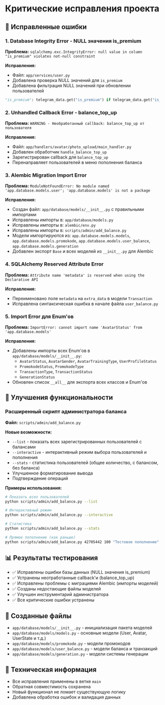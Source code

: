 # Критические исправления проекта

## 🐛 Исправленные ошибки

### 1. Database Integrity Error - NULL значения is_premium
**Проблема:** `sqlalchemy.exc.IntegrityError: null value in column "is_premium" violates not-null constraint`

**Исправления:**
- Файл: `app/services/user.py`
- Добавлена проверка NULL значений для `is_premium` 
- Добавлена фильтрация NULL значений при обновлении пользователей
```python
"is_premium": telegram_data.get("is_premium") if telegram_data.get("is_premium") is not None else False,
```

### 2. Unhandled Callback Error - balance_top_up
**Проблема:** `WARNING - Необработанный callback: balance_top_up от пользователя`

**Исправления:**
- Файл: `app/handlers/avatar/photo_upload/main_handler.py`
- Добавлен обработчик `handle_balance_top_up`
- Зарегистрирован callback для `balance_top_up`
- Перенаправляет пользователей в меню пополнения баланса

### 3. Alembic Migration Import Error  
**Проблема:** `ModuleNotFoundError: No module named 'app.database.models.user'; 'app.database.models' is not a package`

**Исправления:**
- Создан файл: `app/database/models/__init__.py` с правильными импортами
- Исправлены импорты в: `app/database/models.py`
- Исправлены импорты в: `alembic/env.py`
- Исправлены импорты в: `scripts/admin/add_balance.py`
- Модели импортируются из: `app.database.models.models`, `app.database.models.promokode`, `app.database.models.user_balance`, `app.database.models.generation`
- Добавлен экспорт `Base` и всех моделей из `__init__.py` для Alembic

### 4. SQLAlchemy Reserved Attribute Error
**Проблема:** `Attribute name 'metadata' is reserved when using the Declarative API`

**Исправления:**
- Переименовано поле `metadata` на `extra_data` в модели `Transaction`
- Исправлена синтаксическая ошибка в начале файла `user_balance.py`

### 5. Import Error для Enum'ов
**Проблема:** `ImportError: cannot import name 'AvatarStatus' from 'app.database.models'`

**Исправления:**
- Добавлены импорты всех Enum'ов в `app/database/models/__init__.py`:
  - `AvatarStatus`, `AvatarGender`, `AvatarTrainingType`, `UserProfileStatus`
  - `PromokodeStatus`, `PromokodeType`
  - `TransactionType`, `TransactionStatus`
  - `GenerationStatus`
- Обновлен список `__all__` для экспорта всех классов и Enum'ов

## 🚀 Улучшения функциональности

### Расширенный скрипт администратора баланса
**Файл:** `scripts/admin/add_balance.py`

**Новые возможности:**
- `--list` - показать всех зарегистрированных пользователей с балансами
- `--interactive` - интерактивный режим выбора пользователей и пополнения
- `--stats` - статистика пользователей (общее количество, с балансом, без баланса)
- Улучшенное форматирование вывода
- Подтверждение операций

**Примеры использования:**
```bash
# Показать всех пользователей
python scripts/admin/add_balance.py --list

# Интерактивный режим
python scripts/admin/add_balance.py --interactive

# Статистика
python scripts/admin/add_balance.py --stats

# Прямое пополнение (как раньше)
python scripts/admin/add_balance.py 42705442 100 "Тестовое пополнение"
```

## 📊 Результаты тестирования
- ✅ Исправлены ошибки базы данных (NULL значения is_premium)
- ✅ Устранены неотработанные callback'и (balance_top_up)
- ✅ Исправлены проблемы с миграциями Alembic (импорты моделей)
- ✅ Созданы недостающие файлы моделей
- ✅ Улучшен инструментарий администратора
- ✅ Все критические ошибки устранены

## 📁 Созданные файлы
- `app/database/models/__init__.py` - инициализация пакета моделей
- `app/database/models/models.py` - основные модели (User, Avatar, UserState и т.д.)
- `app/database/models/promokode.py` - модели промокодов
- `app/database/models/user_balance.py` - модели баланса и транзакций
- `app/database/models/generation.py` - модели системы генерации

## 🔧 Техническая информация
- Все исправления применены в ветке `main`
- Обратная совместимость сохранена
- Новый функционал не ломает существующую логику
- Добавлена обработка ошибок и валидация данных 